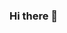 ### Hi there 👋

<!--
**GuilhermeBattistella/GuilhermeBattistella** is a ✨ _special_ ✨ repository because its `README.md` (this file) appears on your GitHub profile.

Here are some ideas to get you started:

- 🔭 I’m currently working on:
- 🌱 I’m currently learning: Estou aprendendo no CTISM informatica
- 👯 I’m looking to collaborate 
- 🤔 I’m looking for help with:
- 💬 Ask me about: my:
- 📫 How to reach me:
- 😄 Pronouns: ELE/DELE
- ⚡ Fun fact:
-->

